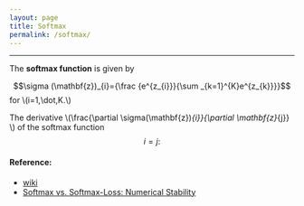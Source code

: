 ```yaml
---
layout: page
title: Softmax
permalink: /softmax/
---
```


------

The **softmax function** is given by

$$\sigma (\mathbf{z})_{i}={\frac {e^{z_{i}}}{\sum _{k=1}^{K}e^{z_{k}}}}$$
for \\(i=1,\dot,K.\\)  

The derivative \\(\frac{\partial \sigma(\mathbf{z})_{i}}{\partial \mathbf{z}_{j}} \\) of the softmax function
$$i=j:$$


#### Reference:
* [wiki](https://en.wikipedia.org/wiki/Softmax_function)
* [Softmax vs. Softmax-Loss: Numerical Stability](http://freemind.pluskid.org/machine-learning/softmax-vs-softmax-loss-numerical-stability/)